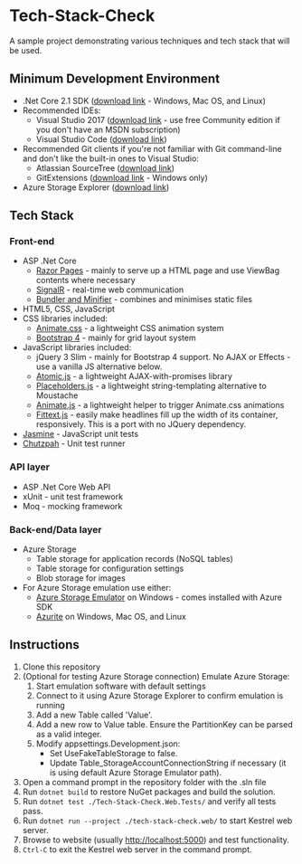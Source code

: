 # Tech-Stack-Check
A sample project demonstrating various techniques and tech stack that will be used.

## Minimum Development Environment
* .Net Core 2.1 SDK ([download link](https://www.microsoft.com/net/download/dotnet-core/2.1) - Windows, Mac OS, and Linux)
* Recommended IDEs:
  * Visual Studio 2017 ([download link](https://visualstudio.microsoft.com/downloads/) - use free Community edition if you don't have an MSDN subscription)
  * Visual Studio Code ([download link](https://code.visualstudio.com/download))
* Recommended Git clients if you're not familiar with Git command-line and don't like the built-in ones to Visual Studio:
  * Atlassian SourceTree ([download link](https://www.sourcetreeapp.com/))
  * GitExtensions ([download link](https://github.com/gitextensions/gitextensions) - Windows only)
* Azure Storage Explorer ([download link](https://docs.microsoft.com/en-us/azure/vs-azure-tools-storage-manage-with-storage-explorer))

## Tech Stack
### Front-end
* ASP .Net Core
  * [Razor Pages](https://docs.microsoft.com/en-us/aspnet/core/razor-pages/?view=aspnetcore-2.1&tabs=visual-studio) - mainly to serve up a HTML page and use ViewBag contents where necessary
  * [SignalR](https://docs.microsoft.com/en-us/aspnet/core/signalr/introduction?view=aspnetcore-2.1) - real-time web communication
  * [Bundler and Minifier](https://docs.microsoft.com/en-us/aspnet/core/client-side/bundling-and-minification?view=aspnetcore-2.1&tabs=visual-studio%2Caspnetcore2x) - combines and minimises static files
* HTML5, CSS, JavaScript
* CSS libraries included:
  * [Animate.css](https://daneden.github.io/animate.css/) - a lightweight CSS animation system
  * [Bootstrap 4](https://getbootstrap.com/docs/4.0/layout/grid/) - mainly for grid layout system
* JavaScript libraries included:
  * jQuery 3 Slim - mainly for Bootstrap 4 support. No AJAX or Effects - use a vanilla JS alternative below.
  * [Atomic.js](https://cferdinandi.github.io/atomic/) - a lightweight AJAX-with-promises library
  * [Placeholders.js](https://vanillajstoolkit.com/helpers/placeholders/) - a lightweight string-templating alternative to Moustache
  * [Animate.js](https://vanillajstoolkit.com/helpers/animate/) - a lightweight helper to trigger Animate.css animations
  * [Fittext.js](https://github.com/adactio/FitText.js) - easily make headlines fill up the width of its container, responsively. This is a port with no JQuery dependency.
 * [Jasmine](https://jasmine.github.io/) - JavaScript unit tests
 * [Chutzpah](http://mmanela.github.io/chutzpah/) - Unit test runner
  
### API layer
* ASP .Net Core Web API
* xUnit - unit test framework
* Moq - mocking framework

### Back-end/Data layer
* Azure Storage
  * Table storage for application records (NoSQL tables)
  * Table storage for configuration settings
  * Blob storage for images
* For Azure Storage emulation use either:
  * [Azure Storage Emulator](https://docs.microsoft.com/en-us/azure/storage/common/storage-use-emulator) on Windows - comes installed with Azure SDK
  * [Azurite](https://github.com/azure/azurite) on Windows, Mac OS, and Linux
  
 ## Instructions
 1. Clone this repository
 2. (Optional for testing Azure Storage connection) Emulate Azure Storage:
     1. Start emulation software with default settings
     2. Connect to it using Azure Storage Explorer to confirm emulation is running
     3. Add a new Table called 'Value'.
     4. Add a new row to Value table. Ensure the PartitionKey can be parsed as a valid integer.
     5. Modify appsettings.Development.json:
         * Set UseFakeTableStorage to false.
         * Update Table_StorageAccountConnectionString if necessary (it is using default Azure Storage Emulator path).
 3. Open a command prompt in the repository folder with the .sln file
 4. Run `dotnet build` to restore NuGet packages and build the solution.
 5. Run `dotnet test ./Tech-Stack-Check.Web.Tests/` and verify all tests pass.
 6. Run `dotnet run --project ./tech-stack-check.web/` to start Kestrel web server.
 7. Browse to website (usually [http://localhost:5000](http://localhost:5000)) and test functionality.
 8. `Ctrl-C` to exit the Kestrel web server in the command prompt.
